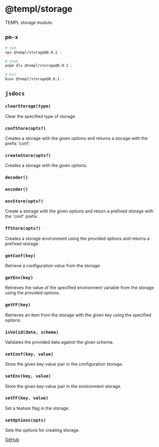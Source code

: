 # @templ/storage

TEMPL storage module.

## `pm-x`

<!-- automd:pm-x args=. -->

```sh
# npm
npx @templ/storage@0.0.1 .

# pnpm
pnpm dlx @templ/storage@0.0.1 .

# bun
bunx @templ/storage@0.0.1 .
```

<!-- /automd -->

## `jsdocs`

<!-- automd:jsdocs -->

### `clearStorage(type)`

Clear the specified type of storage.

### `confStore(opts?)`

Creates a storage with the given options and returns a storage with the prefix 'conf'.

### `createStore(opts?)`

Creates a storage with the given options.

### `decoder()`

### `encoder()`

### `envStore(opts?)`

Create a storage with the given options and return a prefixed storage with the 'conf' prefix.

### `ffStore(opts?)`

Creates a storage environment using the provided options and returns a prefixed storage.

### `getConf(key)`

Retrieve a configuration value from the storage.

### `getEnv(key)`

Retrieves the value of the specified environment variable from the storage using the provided options.

### `getFF(key)`

Retrieves an item from the storage with the given key using the specified options.

### `isValid(data, schema)`

Validates the provided data against the given schema.

### `setConf(key, value)`

Store the given key-value pair in the configuration storage.

### `setEnv(key, value)`

Store the given key-value pair in the environment storage.

### `setFF(key, value)`

Set a feature flag in the storage.

### `setOptions(opts)`

Sets the options for creating storage.

<!-- /automd -->

[GitHub](https://github.com/rjoydip/templ/tree/main/packages/storage)
